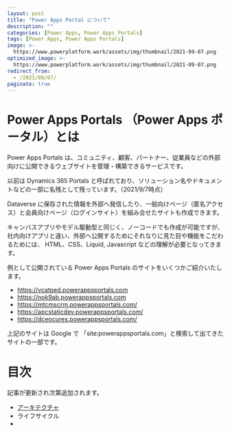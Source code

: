 ```yaml
---
layout: post
title: "Power Apps Portal について"
description: ""
categories: [Power Apps, Power Apps Portals]
tags: [Power Apps, Power Apps Portals]
image: >-
  https://www.powerplatform.work/assets/img/thumbnail/2021-09-07.png
optimized_image: >-
  https://www.powerplatform.work/assets/img/thumbnail/2021-09-07.png
redirect_from:
  - /2021/09/07/
paginate: true
---
```


# Power Apps Portals （Power Apps ポータル）とは

Power Apps Portals は、コミュニティ、顧客、パートナー、従業員などの外部向けに公開できるウェブサイトを管理・構築できるサービスです。

以前は Dynamics 365 Portals と呼ばれており、ソリューション名やドキュメントなどの一部に名残として残っています。（2021/9/7時点）

Dataverse に保存された情報を外部へ発信したり、一般向けページ（匿名アクセス）と会員向けページ（ログインサイト）を組み合せたサイトも作成できます。

キャンバスアプリやモデル駆動型と同じく、ノーコードでも作成が可能ですが、社内向けアプリと違い、外部へ公開するためにそれなりに見た目や機能をこだわるためには、 HTML、CSS、Liquid, Javascript などの理解が必要となってきます。

例として公開されている Power Apps Portals のサイトをいくつかご紹介いたします。

- https://vcatped.powerappsportals.com
- https://nok9ab.powerappsportals.com
- https://mtcmscrm.powerappsportals.com/
- https://apcstaticdev.powerappsportals.com/
- https://dceocures.powerappsportals.com/

上記のサイトは Google で 「site:powerappsportals.com」と検索して出てきたサイトの一部です。

# 目次

記事が更新され次第追加されます。

- [アーキテクチャ](https://www.powerplatform.work/PowerAppsPortals_Architecture/)
- ライフサイクル
- 

